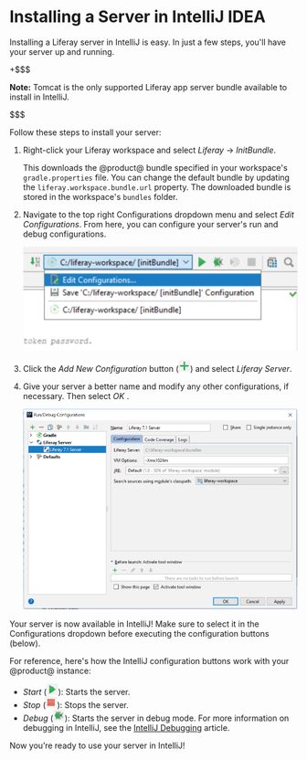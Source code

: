 # Installing a Server in IntelliJ IDEA [](id=installing-a-server-in-intellij-idea)

Installing a Liferay server in IntelliJ is easy. In just a few steps, you'll
have your server up and running.

+$$$

**Note:** Tomcat is the only supported Liferay app server bundle available to
install in IntelliJ.

$$$

Follow these steps to install your server:

1.  Right-click your Liferay workspace and select *Liferay* &rarr; *InitBundle*.

    This downloads the @product@ bundle specified in your workspace's
    `gradle.properties` file. You can change the default bundle by updating the
    `liferay.workspace.bundle.url` property. The downloaded bundle is stored in
    the workspace's `bundles` folder.

2.  Navigate to the top right Configurations dropdown menu and select *Edit
    Configurations*. From here, you can configure your server's run and debug
    configurations.

    ![Figure 1: You have several options to choose from the server dropdown menu.](../../../images/intellij-server-dropdown.png)

3.  Click the *Add New Configuration* button
    (![Add Config](../../../images/icon-intellij-add-config.png)) and select
    *Liferay Server*.

4.  Give your server a better name and modify any other configurations, if
    necessary. Then select *OK* .

    ![Figure 2: Set your Liferay server's configurations in the Run/Debug Configurations menu.](../../../images/intellij-run-debug-wizard.png)

Your server is now available in IntelliJ! Make sure to select it in the
Configurations dropdown before executing the configuration buttons (below).

For reference, here's how the IntelliJ configuration buttons work with your
@product@ instance:

- *Start* (![Start Server](../../../images/icon-intellij-start-server.png)):
  Starts the server.
- *Stop* (![Stop Server](../../../images/icon-intellij-stop-server.png)): Stops
  the server.
- *Debug* (![Debug Server](../../../images/icon-intellij-debug-server.png)):
  Starts the server in debug mode. For more information on debugging in
  IntelliJ, see the
  [IntelliJ Debugging](https://www.jetbrains.com/help/idea/debugging-code.html)
  article.

Now you’re ready to use your server in IntelliJ!
